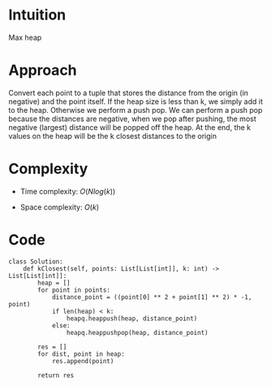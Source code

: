 # Intuition
Max heap

# Approach
Convert each point to a tuple that stores the distance from the origin (in negative) and the point itself. If the heap size is less than k, we simply add it to the heap. Otherwise we perform a push pop. We can perform a push pop because the distances are negative, when we pop after pushing, the most negative (largest) distance will be popped off the heap. At the end, the k values on the heap will be the k closest distances to the origin

# Complexity
- Time complexity: $O(Nlog(k))$
<!-- Add your time complexity here, e.g. $$O(n)$$ -->

- Space complexity: $O(k)$
<!-- Add your space complexity here, e.g. $$O(n)$$ -->

# Code
```python3
class Solution:
    def kClosest(self, points: List[List[int]], k: int) -> List[List[int]]:
        heap = []
        for point in points:
            distance_point = ((point[0] ** 2 + point[1] ** 2) * -1, point)
            if len(heap) < k:
                heapq.heappush(heap, distance_point)
            else:
                heapq.heappushpop(heap, distance_point)

        res = []
        for dist, point in heap:
            res.append(point)

        return res
```
